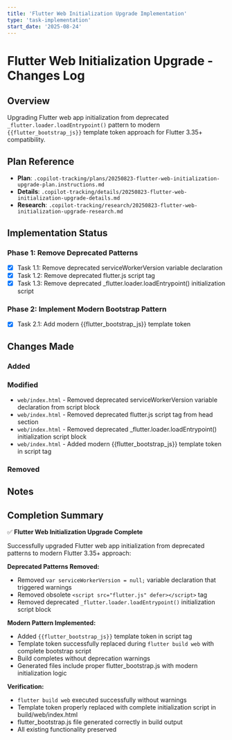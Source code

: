 ```yaml
---
title: 'Flutter Web Initialization Upgrade Implementation'
type: 'task-implementation'
start_date: '2025-08-24'
---
```


# Flutter Web Initialization Upgrade - Changes Log

## Overview

Upgrading Flutter web app initialization from deprecated `_flutter.loader.loadEntrypoint()` pattern to modern `{{flutter_bootstrap_js}}` template token approach for Flutter 3.35+ compatibility.

## Plan Reference

- **Plan**: `.copilot-tracking/plans/20250823-flutter-web-initialization-upgrade-plan.instructions.md`
- **Details**: `.copilot-tracking/details/20250823-flutter-web-initialization-upgrade-details.md`
- **Research**: `.copilot-tracking/research/20250823-flutter-web-initialization-upgrade-research.md`

## Implementation Status

### Phase 1: Remove Deprecated Patterns
- [x] Task 1.1: Remove deprecated serviceWorkerVersion variable declaration
- [x] Task 1.2: Remove deprecated flutter.js script tag
- [x] Task 1.3: Remove deprecated _flutter.loader.loadEntrypoint() initialization script

### Phase 2: Implement Modern Bootstrap Pattern
- [x] Task 2.1: Add modern {{flutter_bootstrap_js}} template token

## Changes Made

### Added
<!-- New files and features added during implementation -->

### Modified
<!-- Existing files that were changed during implementation -->
- `web/index.html` - Removed deprecated serviceWorkerVersion variable declaration from script block
- `web/index.html` - Removed deprecated flutter.js script tag from head section
- `web/index.html` - Removed deprecated _flutter.loader.loadEntrypoint() initialization script block
- `web/index.html` - Added modern {{flutter_bootstrap_js}} template token in script tag

### Removed
<!-- Files, code sections, or features that were removed during implementation -->

## Notes
<!-- Any important notes, deviations from plan, or issues encountered -->

## Completion Summary
<!-- Final summary when all tasks are complete -->
✅ **Flutter Web Initialization Upgrade Complete**

Successfully upgraded Flutter web app initialization from deprecated patterns to modern Flutter 3.35+ approach:

**Deprecated Patterns Removed:**
- Removed `var serviceWorkerVersion = null;` variable declaration that triggered warnings
- Removed obsolete `<script src="flutter.js" defer></script>` tag
- Removed deprecated `_flutter.loader.loadEntrypoint()` initialization script block

**Modern Pattern Implemented:**
- Added `{{flutter_bootstrap_js}}` template token in script tag
- Template token successfully replaced during `flutter build web` with complete bootstrap script
- Build completes without deprecation warnings
- Generated files include proper flutter_bootstrap.js with modern initialization logic

**Verification:**
- `flutter build web` executed successfully without warnings
- Template token properly replaced with complete initialization script in build/web/index.html
- flutter_bootstrap.js file generated correctly in build output
- All existing functionality preserved
